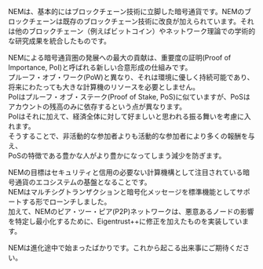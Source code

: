 NEMは、基本的にはブロックチェーン技術に立脚した暗号通貨です。NEMのブロックチェーンは既存のブロックチェーン技術に改良が加えられています。それは他のブロックチェーン（例えばビットコイン）やネットワーク理論での学術的な研究成果を統合したものです。

NEMによる暗号通貨圏の発展への最大の貢献は、重要度の証明\(Proof of Importance, PoI\)と呼ばれる新しい合意形成の仕組みです。  
プルーフ・オブ・ワーク\(PoW\)と異なり、それは環境に優しく持続可能であり、将来にわたっても大きな計算機のリソースを必要としません。  
PoIはプルーフ・オブ・ステーク\(Proof of Stake, PoS\)に似ていますが、PoSはアカウントの残高のみに依存するという点が異なります。  
PoIはそれに加えて、経済全体に対して好ましいと思われる振る舞いを考慮に入れます。  
そうすることで、非活動的な参加者よりも活動的な参加者により多くの報酬を与え、  
PoSの特徴である豊かな人がより豊かになってしまう減少を防ぎます。

NEMの目標はセキュリティと信用の必要ない計算機構として注目されている暗号通貨のエコシステムの基盤となることです。  
NEMはマルチシグトランザクションと暗号化メッセージを標準機能としてサポートする形でローンチしました。  
加えて、NEMのピア・ツー・ピア\(P2P\)ネットワークは、悪意あるノードの影響を特定し最小化するために、Eigentrust++に修正を加えたものを実装しています。

NEMは進化途中で始まったばかりです。これから起こる出来事にご期待ください。

